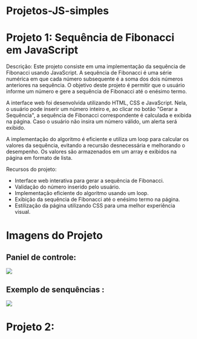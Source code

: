 # Projetos-JS-simples

# Projeto 1: Sequência de Fibonacci em JavaScript

Descrição:
Este projeto consiste em uma implementação da sequência de Fibonacci usando JavaScript. A sequência de Fibonacci é uma série numérica em que cada número subsequente é a soma dos dois números anteriores na sequência. O objetivo deste projeto é permitir que o usuário informe um número e gere a sequência de Fibonacci até o enésimo termo.

A interface web foi desenvolvida utilizando HTML, CSS e JavaScript. Nela, o usuário pode inserir um número inteiro e, ao clicar no botão "Gerar a Sequência", a sequência de Fibonacci correspondente é calculada e exibida na página. Caso o usuário não insira um número válido, um alerta será exibido.

A implementação do algoritmo é eficiente e utiliza um loop para calcular os valores da sequência, evitando a recursão desnecessária e melhorando o desempenho. Os valores são armazenados em um array e exibidos na página em formato de lista.

Recursos do projeto:

* Interface web interativa para gerar a sequência de Fibonacci.
* Validação do número inserido pelo usuário.
* Implementação eficiente do algoritmo usando um loop.
* Exibição da sequência de Fibonacci até o enésimo termo na página.
* Estilização da página utilizando CSS para uma melhor experiência visual.

# Imagens do Projeto
## Paniel de controle: <br>
<img src = "https://raw.githubusercontent.com/MatheusFreit/Projetos-JS-simples/master/Sequencia%20fibonacci/imagens/paniel.PNG">

## Exemplo de senquências : <br>
<img src = "https://raw.githubusercontent.com/MatheusFreit/Projetos-JS-simples/master/Sequencia%20fibonacci/imagens/exemplo.PNG">

# Projeto 2:

